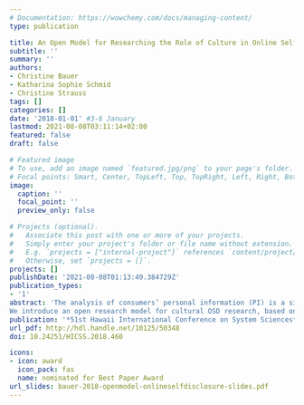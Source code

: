 ```yaml
---
# Documentation: https://wowchemy.com/docs/managing-content/
type: publication

title: An Open Model for Researching the Role of Culture in Online Self-Disclosure
subtitle: ''
summary: ''
authors:
- Christine Bauer
- Katharina Sophie Schmid
- Christine Strauss
tags: []
categories: []
date: '2018-01-01' #3-6 January
lastmod: 2021-08-08T03:11:14+02:00
featured: false
draft: false

# Featured image
# To use, add an image named `featured.jpg/png` to your page's folder.
# Focal points: Smart, Center, TopLeft, Top, TopRight, Left, Right, BottomLeft, Bottom, BottomRight.
image:
  caption: ''
  focal_point: ''
  preview_only: false

# Projects (optional).
#   Associate this post with one or more of your projects.
#   Simply enter your project's folder or file name without extension.
#   E.g. `projects = ["internal-project"]` references `content/project/deep-learning/index.md`.
#   Otherwise, set `projects = []`.
projects: []
publishDate: '2021-08-08T01:13:49.384729Z'
publication_types:
- '1'
abstract: 'The analysis of consumers’ personal information (PI) is a significant source to learn about consumers. In online settings, many consumers disclose PI abundantly - this is particularly true for information provided on social network services. Still, people manage the privacy level they want to maintain by disclosing by disclosing PI accordingly. In addition, studies have shown that consumers’ online self-disclosure (OSD) differs across cultures. Therefore, intelligent systems should consider cultural issues when collecting, processing, storing or protecting data from consumers. However, existing studies typically rely on a comparison of two cultures, providing valuable insights but not drawing a comprehensive picture.We introduce an open research model for cultural OSD research, based on the privacy calculus theory. Our open research model incorporates six cultural dimensions, six predictors, and 24 structured propositions. It represents a comprehensive approach that provides a basis to explain possible cultural OSD phenomena in a systematic way.'
publication: '*51st Hawaii International Conference on System Sciences*'
url_pdf: http://hdl.handle.net/10125/50348
doi: 10.24251/HICSS.2018.460

icons:
- icon: award
  icon_pack: fas
  name: nominated for Best Paper Award
url_slides: bauer-2018-openmodel-onlineselfdisclosure-slides.pdf
---
```

